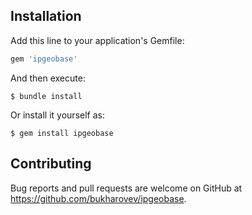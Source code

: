 ## Installation

Add this line to your application's Gemfile:

```ruby
gem 'ipgeobase'
```

And then execute:

    $ bundle install

Or install it yourself as:

    $ gem install ipgeobase

## Contributing

Bug reports and pull requests are welcome on GitHub at https://github.com/bukharovev/ipgeobase.
